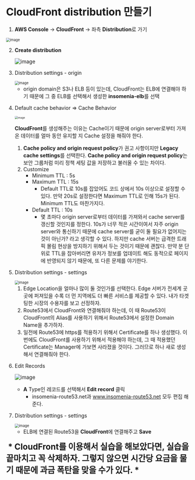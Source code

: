 # CloudFront distribution 만들기

1. **AWS Console** -> **CloudFront** -> 좌측 **Distribution**로 가기

<img src="https://user-images.githubusercontent.com/33750210/138786043-6c313f78-16ea-4178-8d2e-7a12f6b67d33.png" alt="image" style="zoom: 67%;" />

2. **Create distribution**

   ![image](https://user-images.githubusercontent.com/33750210/138786100-094ce809-761d-4e7a-bd4f-e50e2f54a813.png)

3. Distribution settings - origin

   <img src="https://user-images.githubusercontent.com/33750210/138786481-b07fd88b-fb49-4299-89b0-1b0a0318d16d.png" alt="image" style="zoom:67%;" />

   - origin domain은 S3나 ELB 등이 있는데, CloudFront는 ELB에 연결해야 하기 때문에 그 중 ELB를 선택해서 생성한 **insomenia-elb**를 선택

4. Default cache behavior => Cache Behavior

   <img src="https://user-images.githubusercontent.com/33750210/138790776-f271427f-f850-46b0-881e-12cb26bce972.png" alt="image" style="zoom:50%;" />

   **CloudFront**를 생성해주는 이유는 Cache이기 때문에 origin server로부터 가져온 데이터를 얼마 동안 유지할 지 Cache 설정을 해줘야 한다.

   1. **Cache policy and origin request policy**가 권고 사항이지만 **Legacy cache settings**를 선택한다. **Cache policy and origin request policy**는 보안 그룹처럼 미리 정책 세팅 값을 저장하고 불러올 수 있는 차이다.
   2. Customize
      - Minimum TTL : 5s
      - Maximum TTL : 15s
        - Default TTL로 10s를 잡았어도 코드 상에서 10s 이상으로 설정할 수 있다. 만약 20s로 설정한다면 Maximum TTL로 인해 15s가 된다. Minimum TTL도 마찬가지다.
      - Default TTL : 10s
        - 몇 초마다 origin server로부터 데이터를 가져와서 cache server를 갱신할 것인지를 정한다. 10s가 너무 적은 시간이여서 자주 origin server와 통신하기 때문에 cache server를 굳이 둘 필요가 없어지는 것이 아닌가? 라고 생각할 수 있다. 하지만 cache 서버는 급격한 트래픽 몰림 현상을 방지하기 위해서 두는 것이기 때문에 괜찮다. 만약 분 단위로 TTL을 잡아버리면 유저가 정보를 업데이트 해도 동적으로 페이지에 반영되지 않기 때문에, 또 다른 문제를 야기한다.

5. Distribution settings - settings

   <img src="https://user-images.githubusercontent.com/33750210/138788342-c374f109-0e8c-4cc6-93e5-1a04393197a4.png" alt="image" style="zoom:67%;" />

   1. Edge Location을 얼마나 많이 둘 것인가를 선택한다. Edge 서버가 전세계 곳곳에 퍼져있을 수록 더 먼 지역에도 더 빠른 서비스를 제공할 수 있다. 내가 타겟팅한 시장의 수용자를 보고 선정하자.
   2. Route53에서 CloudFront와 연결해줘야 하는데, 이 때 Route53이 CloudFront의 Alias를 사용하기 위해서 Route53에서 설정한 Domain Name을 추가하자.
   3. 일전에 Route53에 https를 적용하기 위해서 Certificate를 하나 생성했다. 이번에도 CloudFront를 사용하기 위해서 적용해야 하는데, 그 때 적용했던 Certificate는 Manager에 가보면 사라졌을 것이다. 그러므로 하나 새로 생성해서 연결해줘야 한다.

6. Edit Records

   ![image](https://user-images.githubusercontent.com/33750210/138789417-b1c53447-5480-4cfe-a466-d7272a5b108f.png)

   - **A** Type인 레코드를 선택해서 **Edit record** 클릭
     - insomenia-route53.net과 www.insomenia-route53.net 모두 편집 해준다.

7. Distribution settings - settings

   <img src="https://user-images.githubusercontent.com/33750210/138789576-6c65b8a8-bc4b-40d1-9495-666bc40e2350.png" alt="image" style="zoom:70%;" />

   - ELB에 연결된 Route53을 **CloudFront**에 연결해주고 **Save**

<span style="font-size: 1.4rem; font-weight: bold;"> * CloudFront를 이용해서 실습을 해보았다면, 실습을 끝마치고 꼭 삭제하자. 그렇지 않으면 시간당 요금을 물기 때문에 과금 폭탄을 맞을 수가 있다. * </span>